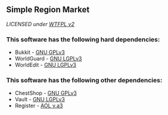 ## **Simple Region Market**

*LICENSED under [WTFPL v2](http://sam.zoy.org/wtfpl/COPYING)*

### This software has the following hard dependencies:
* Bukkit - [GNU GPLv3](http://www.gnu.org/licenses/gpl-3.0.html)
* WorldGuard - [GNU LGPLv3](http://www.gnu.org/licenses/lgpl-3.0.html)
* WorldEdit - [GNU LGPLv3](http://www.gnu.org/licenses/lgpl-3.0.html)

### This software has the following other dependencies:
* ChestShop - [GNU GPLv3](http://www.gnu.org/licenses/gpl-3.0.html)
* Vault - [GNU LGPLv3](http://www.gnu.org/licenses/lgpl-3.0.html)
* Register - [AOL v.a3](http://aol.nexua.org)
